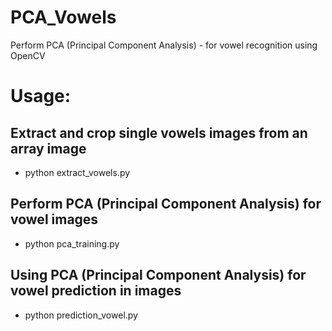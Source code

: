 # PCA_Vowels
Perform PCA (Principal Component Analysis) -  for vowel recognition using OpenCV 

# Usage:

##  Extract and crop single vowels images from an array image

- python extract_vowels.py

##  Perform PCA (Principal Component Analysis) for vowel images

- python pca_training.py

##  Using PCA (Principal Component Analysis) for vowel prediction in images 

- python prediction_vowel.py
